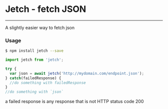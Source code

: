 # Jetch - fetch JSON

___________
A slightly easier way to fetch json

### Usage
```bash 
$ npm install jetch --save
```
```javascript
import jetch from 'jetch';

try {
  var json = await jetch('http://mydomain.com/endpoint.json');
} catch(failedResponse) {
  //do something with failedResponse
}
//do something with `json`
```

a failed response is any response that is not HTTP status code 200
